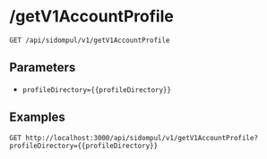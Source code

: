 # /getV1AccountProfile


```
GET /api/sidompul/v1/getV1AccountProfile
```

## Parameters
- `profileDirectory={{profileDirectory}}` 

## Examples


```
GET http://localhost:3000/api/sidompul/v1/getV1AccountProfile?profileDirectory={{profileDirectory}}


```

